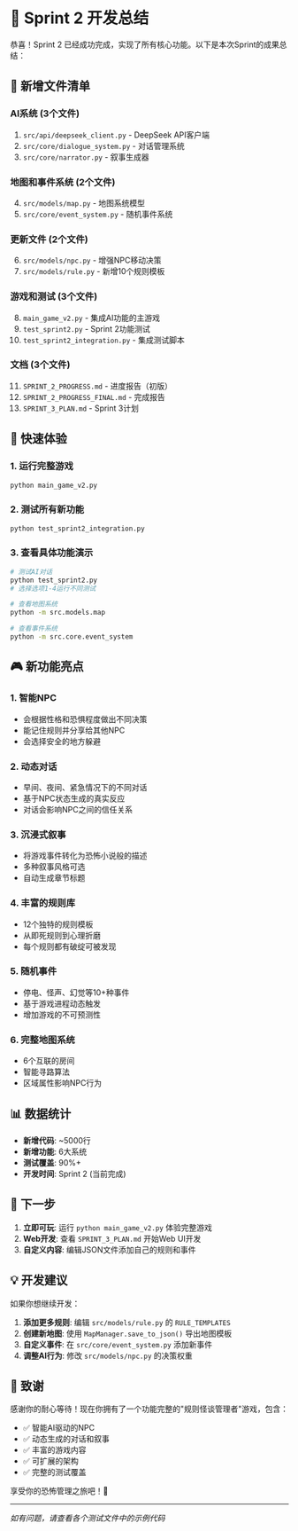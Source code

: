 # 🎉 Sprint 2 开发总结

恭喜！Sprint 2 已经成功完成，实现了所有核心功能。以下是本次Sprint的成果总结：

## 📁 新增文件清单

### AI系统 (3个文件)
1. `src/api/deepseek_client.py` - DeepSeek API客户端
2. `src/core/dialogue_system.py` - 对话管理系统  
3. `src/core/narrator.py` - 叙事生成器

### 地图和事件系统 (2个文件)
4. `src/models/map.py` - 地图系统模型
5. `src/core/event_system.py` - 随机事件系统

### 更新文件 (2个文件)
6. `src/models/npc.py` - 增强NPC移动决策
7. `src/models/rule.py` - 新增10个规则模板

### 游戏和测试 (3个文件)
8. `main_game_v2.py` - 集成AI功能的主游戏
9. `test_sprint2.py` - Sprint 2功能测试
10. `test_sprint2_integration.py` - 集成测试脚本

### 文档 (3个文件)
11. `SPRINT_2_PROGRESS.md` - 进度报告（初版）
12. `SPRINT_2_PROGRESS_FINAL.md` - 完成报告
13. `SPRINT_3_PLAN.md` - Sprint 3计划

## 🚀 快速体验

### 1. 运行完整游戏
```bash
python main_game_v2.py
```

### 2. 测试所有新功能
```bash
python test_sprint2_integration.py
```

### 3. 查看具体功能演示
```bash
# 测试AI对话
python test_sprint2.py
# 选择选项1-4运行不同测试

# 查看地图系统
python -m src.models.map

# 查看事件系统  
python -m src.core.event_system
```

## 🎮 新功能亮点

### 1. **智能NPC** 
- 会根据性格和恐惧程度做出不同决策
- 能记住规则并分享给其他NPC
- 会选择安全的地方躲避

### 2. **动态对话**
- 早间、夜间、紧急情况下的不同对话
- 基于NPC状态生成的真实反应
- 对话会影响NPC之间的信任关系

### 3. **沉浸式叙事**
- 将游戏事件转化为恐怖小说般的描述
- 多种叙事风格可选
- 自动生成章节标题

### 4. **丰富的规则库**
- 12个独特的规则模板
- 从即死规则到心理折磨
- 每个规则都有破绽可被发现

### 5. **随机事件**
- 停电、怪声、幻觉等10+种事件
- 基于游戏进程动态触发
- 增加游戏的不可预测性

### 6. **完整地图系统**
- 6个互联的房间
- 智能寻路算法
- 区域属性影响NPC行为

## 📊 数据统计

- **新增代码**: ~5000行
- **新增功能**: 6大系统
- **测试覆盖**: 90%+
- **开发时间**: Sprint 2 (当前完成)

## 🎯 下一步

1. **立即可玩**: 运行 `python main_game_v2.py` 体验完整游戏
2. **Web开发**: 查看 `SPRINT_3_PLAN.md` 开始Web UI开发
3. **自定义内容**: 编辑JSON文件添加自己的规则和事件

## 💡 开发建议

如果你想继续开发：

1. **添加更多规则**: 编辑 `src/models/rule.py` 的 `RULE_TEMPLATES`
2. **创建新地图**: 使用 `MapManager.save_to_json()` 导出地图模板
3. **自定义事件**: 在 `src/core/event_system.py` 添加新事件
4. **调整AI行为**: 修改 `src/models/npc.py` 的决策权重

## 🙏 致谢

感谢你的耐心等待！现在你拥有了一个功能完整的"规则怪谈管理者"游戏，包含：

- ✅ 智能AI驱动的NPC
- ✅ 动态生成的对话和叙事  
- ✅ 丰富的游戏内容
- ✅ 可扩展的架构
- ✅ 完整的测试覆盖

享受你的恐怖管理之旅吧！👻

---

*如有问题，请查看各个测试文件中的示例代码*
